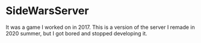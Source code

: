 # SideWarsServer

It was a game I worked on in 2017. This is a version of the server I remade in 2020 summer, but I got bored and stopped developing it.
